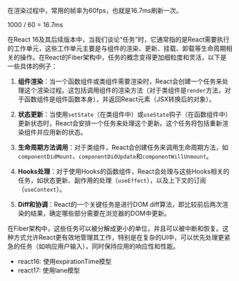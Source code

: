 在渲染过程中，常用的帧率为60fps，也就是16.7ms刷新一次。

1000 / 60 = 16.7ms

在React 16及其后续版本中，当我们谈论“任务”时，它通常指的是React需要执行的工作单元，这些工作单元主要是与组件的渲染、更新、挂载、卸载等生命周期相关的操作。在React的Fiber架构中，任务的概念变得更加细粒度和灵活，以下是一些具体的例子：

1. **组件渲染**：当一个函数组件或类组件需要渲染时，React会创建一个任务来处理这个渲染过程。这包括调用组件的渲染方法（对于类组件是`render`方法，对于函数组件是组件函数本身），并返回React元素（JSX转换后的对象）。

2. **状态更新**：当使用`setState`（在类组件中）或`useState`钩子（在函数组件中）更新状态时，React会安排一个任务来处理这个更新。这个任务将包括重新渲染组件并应用新的状态。

3. **生命周期方法调用**：对于类组件，React会创建任务来调用生命周期方法，如`componentDidMount`、`componentDidUpdate`和`componentWillUnmount`。

4. **Hooks处理**：对于使用Hooks的函数组件，React会处理与这些Hooks相关的任务，如状态更新、副作用的处理（`useEffect`），以及上下文的订阅（`useContext`）。

5. **Diff和协调**：React的一个关键任务是进行DOM diff算法，即比较前后两次渲染的结果，确定哪些部分需要在浏览器的DOM中更新。

在Fiber架构中，这些任务可以被分解成更小的单位，并且可以被中断和恢复。这种方式允许React更有效地管理其工作，特别是在复杂的UI中，可以优先处理更紧急的任务（如响应用户输入），同时保持应用的响应性和性能。

- react16: 使用expirationTime模型
- react17: 使用lane模型




